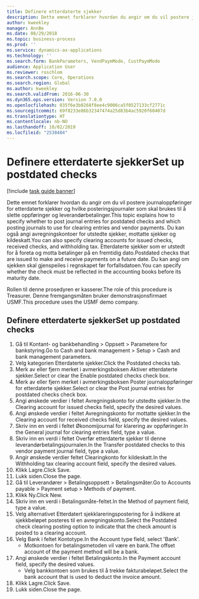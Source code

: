 ```yaml
---
title: Definere etterdaterte sjekker
description: Dette emnet forklarer hvordan du angir om du vil postere journaloppføringer for etterdaterte sjekker og hvilke posteringsjournaler som skal brukes til å slette oppføringer og leverandørbetalinger.
author: kweekley
manager: AnnBe
ms.date: 08/29/2018
ms.topic: business-process
ms.prod: ''
ms.service: dynamics-ax-applications
ms.technology: ''
ms.search.form: BankParameters, VendPaymMode, CustPaymMode
audience: Application User
ms.reviewer: roschlom
ms.search.scope: Core, Operations
ms.search.region: Global
ms.author: kweekley
ms.search.validFrom: 2016-06-30
ms.dyn365.ops.version: Version 7.0.0
ms.openlocfilehash: 035f6e3b0268f8ee4c9006ca5f0527133cf2771c
ms.sourcegitcommit: 69f8233e86b32347474a25d83b4ac5920f60407d
ms.translationtype: HT
ms.contentlocale: nb-NO
ms.lasthandoff: 10/02/2019
ms.locfileid: "2538484"
---
```

# <a name="set-up-postdated-checks"></a><span data-ttu-id="d33ff-103">Definere etterdaterte sjekker</span><span class="sxs-lookup"><span data-stu-id="d33ff-103">Set up postdated checks</span></span>

[!include [task guide banner](../../includes/task-guide-banner.md)]

<span data-ttu-id="d33ff-104">Dette emnet forklarer hvordan du angir om du vil postere journaloppføringer for etterdaterte sjekker og hvilke posteringsjournaler som skal brukes til å slette oppføringer og leverandørbetalinger.</span><span class="sxs-lookup"><span data-stu-id="d33ff-104">This topic explains how to specify whether to post journal entries for postdated checks and which posting journals to use for clearing entries and vendor payments.</span></span> <span data-ttu-id="d33ff-105">Du kan også angi avregningskontoer for utstedte sjekker, mottatte sjekker og kildeskatt.</span><span class="sxs-lookup"><span data-stu-id="d33ff-105">You can also specify clearing accounts for issued checks, received checks, and withholding tax.</span></span> <span data-ttu-id="d33ff-106">Etterdaterte sjekker som er utstedt for å foreta og motta betalinger på en fremtidig dato.</span><span class="sxs-lookup"><span data-stu-id="d33ff-106">Postdated checks that are issued to make and receive payments on a future date.</span></span> <span data-ttu-id="d33ff-107">Du kan angi om sjekken skal gjenspeiles i regnskapet før forfallsdatoen.</span><span class="sxs-lookup"><span data-stu-id="d33ff-107">You can specify whether the check must be reflected in the accounting books before its maturity date.</span></span>



<span data-ttu-id="d33ff-108">Rollen til denne prosedyren er kasserer.</span><span class="sxs-lookup"><span data-stu-id="d33ff-108">The role of this procedure is Treasurer.</span></span> <span data-ttu-id="d33ff-109">Denne fremgangsmåten bruker demonstrasjonsfirmaet USMF.</span><span class="sxs-lookup"><span data-stu-id="d33ff-109">This procedure uses the USMF demo company.</span></span>


## <a name="set-up-postdated-checks"></a><span data-ttu-id="d33ff-110">Definere etterdaterte sjekker</span><span class="sxs-lookup"><span data-stu-id="d33ff-110">Set up postdated checks</span></span>
1. <span data-ttu-id="d33ff-111">Gå til Kontant- og bankbehandling > Oppsett > Parametere for bankstyring.</span><span class="sxs-lookup"><span data-stu-id="d33ff-111">Go to Cash and bank management > Setup > Cash and bank management parameters.</span></span>
2. <span data-ttu-id="d33ff-112">Velg kategorien Etterdaterte sjekker.</span><span class="sxs-lookup"><span data-stu-id="d33ff-112">Click the Postdated checks tab.</span></span>
3. <span data-ttu-id="d33ff-113">Merk av eller fjern merket i avmerkingsboksen Aktiver etterdaterte sjekker.</span><span class="sxs-lookup"><span data-stu-id="d33ff-113">Select or clear the Enable postdated checks check box.</span></span>
4. <span data-ttu-id="d33ff-114">Merk av eller fjern merket i avmerkingsboksen Poster journaloppføringer for etterdaterte sjekker.</span><span class="sxs-lookup"><span data-stu-id="d33ff-114">Select or clear the Post journal entries for postdated checks check box.</span></span>
5. <span data-ttu-id="d33ff-115">Angi ønskede verdier i feltet Avregningskonto for utstedte sjekker.</span><span class="sxs-lookup"><span data-stu-id="d33ff-115">In the Clearing account for issued checks field, specify the desired values.</span></span>
6. <span data-ttu-id="d33ff-116">Angi ønskede verdier i feltet Avregningskonto for mottatte sjekker.</span><span class="sxs-lookup"><span data-stu-id="d33ff-116">In the Clearing account for received checks field, specify the desired values.</span></span>
7. <span data-ttu-id="d33ff-117">Skriv inn en verdi i feltet Økonomijournal for klarering av oppføringer.</span><span class="sxs-lookup"><span data-stu-id="d33ff-117">In the General journal for clearing entries field, type a value.</span></span>
8. <span data-ttu-id="d33ff-118">Skriv inn en verdi i feltet Overfør etterdaterte sjekker til denne leverandørbetalingsjournalen.</span><span class="sxs-lookup"><span data-stu-id="d33ff-118">In the Transfer postdated checks to this vendor payment journal field, type a value.</span></span>
9. <span data-ttu-id="d33ff-119">Angir ønskede verdier feltet Clearingkonto for kildeskatt.</span><span class="sxs-lookup"><span data-stu-id="d33ff-119">In the Withholding tax clearing account field, specify the desired values.</span></span>
10. <span data-ttu-id="d33ff-120">Klikk Lagre.</span><span class="sxs-lookup"><span data-stu-id="d33ff-120">Click Save.</span></span>
11. <span data-ttu-id="d33ff-121">Lukk siden.</span><span class="sxs-lookup"><span data-stu-id="d33ff-121">Close the page.</span></span>
12. <span data-ttu-id="d33ff-122">Gå til Leverandører > Betalingsoppsett > Betalingsmåter.</span><span class="sxs-lookup"><span data-stu-id="d33ff-122">Go to Accounts payable > Payment setup > Methods of payment.</span></span>
13. <span data-ttu-id="d33ff-123">Klikk Ny.</span><span class="sxs-lookup"><span data-stu-id="d33ff-123">Click New.</span></span>
14. <span data-ttu-id="d33ff-124">Skriv inn en verdi i Betalingsmåte-feltet.</span><span class="sxs-lookup"><span data-stu-id="d33ff-124">In the Method of payment field, type a value.</span></span>
15. <span data-ttu-id="d33ff-125">Velg alternativet Etterdatert sjekklareringspostering for å indikere at sjekkbeløpet posteres til en avregningskonto.</span><span class="sxs-lookup"><span data-stu-id="d33ff-125">Select the Postdated check clearing posting option to indicate that the check amount is posted to a clearing account.</span></span>
16. <span data-ttu-id="d33ff-126">Velg Bank i feltet Kontotype.</span><span class="sxs-lookup"><span data-stu-id="d33ff-126">In the Account type field, select 'Bank'.</span></span>
    * <span data-ttu-id="d33ff-127">Motkontoen for betalingsmetoden vil være en bank.</span><span class="sxs-lookup"><span data-stu-id="d33ff-127">The offset account of the payment method will be a bank.</span></span>  
17. <span data-ttu-id="d33ff-128">Angi ønskede verdier i feltet Betalingskonto.</span><span class="sxs-lookup"><span data-stu-id="d33ff-128">In the Payment account field, specify the desired values.</span></span>
    * <span data-ttu-id="d33ff-129">Velg bankkontoen som brukes til å trekke fakturabeløpet.</span><span class="sxs-lookup"><span data-stu-id="d33ff-129">Select the bank account that is used to deduct the invoice amount.</span></span>  
18. <span data-ttu-id="d33ff-130">Klikk Lagre.</span><span class="sxs-lookup"><span data-stu-id="d33ff-130">Click Save.</span></span>
19. <span data-ttu-id="d33ff-131">Lukk siden.</span><span class="sxs-lookup"><span data-stu-id="d33ff-131">Close the page.</span></span>


